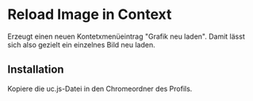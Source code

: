 # Reload Image in Context
Erzeugt einen neuen Kontetxmenüeintrag "Grafik neu laden". 
Damit lässt sich also gezielt ein einzelnes Bild neu laden.

## Installation
Kopiere die uc.js-Datei in den Chromeordner des Profils.

